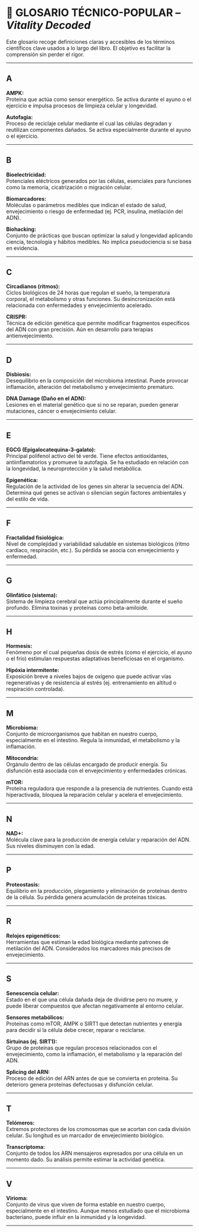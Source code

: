 # 📖 GLOSARIO TÉCNICO-POPULAR – *Vitality Decoded*

Este glosario recoge definiciones claras y accesibles de los términos científicos clave usados a lo largo del libro. El objetivo es facilitar la comprensión sin perder el rigor.

---

## A

**AMPK:**  
Proteína que actúa como sensor energético. Se activa durante el ayuno o el ejercicio e impulsa procesos de limpieza celular y longevidad.

**Autofagia:**  
Proceso de reciclaje celular mediante el cual las células degradan y reutilizan componentes dañados. Se activa especialmente durante el ayuno o el ejercicio.

---

## B

**Bioelectricidad:**  
Potenciales eléctricos generados por las células, esenciales para funciones como la memoria, cicatrización o migración celular.

**Biomarcadores:**  
Moléculas o parámetros medibles que indican el estado de salud, envejecimiento o riesgo de enfermedad (ej. PCR, insulina, metilación del ADN).

**Biohacking:**  
Conjunto de prácticas que buscan optimizar la salud y longevidad aplicando ciencia, tecnología y hábitos medibles. No implica pseudociencia si se basa en evidencia.

---

## C

**Circadianos (ritmos):**  
Ciclos biológicos de 24 horas que regulan el sueño, la temperatura corporal, el metabolismo y otras funciones. Su desincronización está relacionada con enfermedades y envejecimiento acelerado.

**CRISPR:**  
Técnica de edición genética que permite modificar fragmentos específicos del ADN con gran precisión. Aún en desarrollo para terapias antienvejecimiento.

---

## D

**Disbiosis:**  
Desequilibrio en la composición del microbioma intestinal. Puede provocar inflamación, alteración del metabolismo y envejecimiento prematuro.

**DNA Damage (Daño en el ADN):**  
Lesiones en el material genético que si no se reparan, pueden generar mutaciones, cáncer o envejecimiento celular.

---

## E

**EGCG (Epigalocatequina-3-galato):**  
Principal polifenol activo del té verde. Tiene efectos antioxidantes, antiinflamatorios y promueve la autofagia. Se ha estudiado en relación con la longevidad, la neuroprotección y la salud metabólica.

**Epigenética:**  
Regulación de la actividad de los genes sin alterar la secuencia del ADN. Determina qué genes se activan o silencian según factores ambientales y del estilo de vida.

---

## F

**Fractalidad fisiológica:**  
Nivel de complejidad y variabilidad saludable en sistemas biológicos (ritmo cardíaco, respiración, etc.). Su pérdida se asocia con envejecimiento y enfermedad.

---

## G

**Glinfático (sistema):**  
Sistema de limpieza cerebral que actúa principalmente durante el sueño profundo. Elimina toxinas y proteínas como beta-amiloide.

---

## H

**Hormesis:**  
Fenómeno por el cual pequeñas dosis de estrés (como el ejercicio, el ayuno o el frío) estimulan respuestas adaptativas beneficiosas en el organismo.

**Hipóxia intermitente:**  
Exposición breve a niveles bajos de oxígeno que puede activar vías regenerativas y de resistencia al estrés (ej. entrenamiento en altitud o respiración controlada).

---

## M

**Microbioma:**  
Conjunto de microorganismos que habitan en nuestro cuerpo, especialmente en el intestino. Regula la inmunidad, el metabolismo y la inflamación.

**Mitocondria:**  
Orgánulo dentro de las células encargado de producir energía. Su disfunción está asociada con el envejecimiento y enfermedades crónicas.

**mTOR:**  
Proteína reguladora que responde a la presencia de nutrientes. Cuando está hiperactivada, bloquea la reparación celular y acelera el envejecimiento.

---

## N

**NAD+:**  
Molécula clave para la producción de energía celular y reparación del ADN. Sus niveles disminuyen con la edad.

---

## P

**Proteostasis:**  
Equilibrio en la producción, plegamiento y eliminación de proteínas dentro de la célula. Su pérdida genera acumulación de proteínas tóxicas.

---

## R

**Relojes epigenéticos:**  
Herramientas que estiman la edad biológica mediante patrones de metilación del ADN. Considerados los marcadores más precisos de envejecimiento.

---

## S

**Senescencia celular:**  
Estado en el que una célula dañada deja de dividirse pero no muere, y puede liberar compuestos que afectan negativamente al entorno celular.

**Sensores metabólicos:**  
Proteínas como mTOR, AMPK o SIRT1 que detectan nutrientes y energía para decidir si la célula debe crecer, reparar o reciclarse.

**Sirtuinas (ej. SIRT1):**  
Grupo de proteínas que regulan procesos relacionados con el envejecimiento, como la inflamación, el metabolismo y la reparación del ADN.

**Splicing del ARN:**  
Proceso de edición del ARN antes de que se convierta en proteína. Su deterioro genera proteínas defectuosas y disfunción celular.

---

## T

**Telómeros:**  
Extremos protectores de los cromosomas que se acortan con cada división celular. Su longitud es un marcador de envejecimiento biológico.

**Transcriptoma:**  
Conjunto de todos los ARN mensajeros expresados por una célula en un momento dado. Su análisis permite estimar la actividad genética.

---

## V

**Virioma:**  
Conjunto de virus que viven de forma estable en nuestro cuerpo, especialmente en el intestino. Aunque menos estudiado que el microbioma bacteriano, puede influir en la inmunidad y la longevidad.

---



